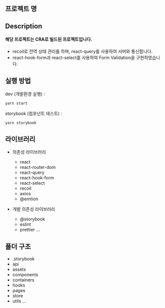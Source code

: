 ## 프로젝트 명

## Description
#### 해당 프로젝트는 CRA로 빌드된 프로젝트입니다. 
* recoil로 전역 상태 관리를 하며, react-query를 사용하여 서버와 통신합니다.
* react-hook-form과 react-select를 사용하여 Form Validation을 구현하였습니다.

## 실행 방법
dev (개발환경 실행) :
```js
yarn start
```
storybook (컴포넌트 테스트) :
```
yarn storybook
```

## 라이브러리
* 의존성 라이브러리
  * react
  * react-router-dom
  * react-query
  * react-hook-form
  * react-select
  * recoil
  * axios
  * @emtion


* 개발 의존성 라이브러리
  * @storybook
  * eslint
  * prettier
  ...

## 폴더 구조
* .storybook
* api
* assets
* components
* containers
* hooks
* pages
* store
* utils
...
